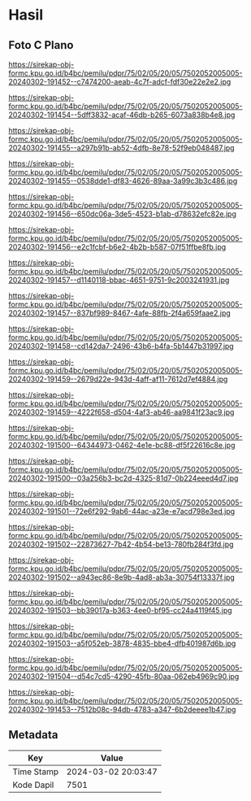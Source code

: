 # Hasil

## Foto C Plano

https://sirekap-obj-formc.kpu.go.id/b4bc/pemilu/pdpr/75/02/05/20/05/7502052005005-20240302-191452--c7474200-aeab-4c7f-adcf-fdf30e22e2e2.jpg

https://sirekap-obj-formc.kpu.go.id/b4bc/pemilu/pdpr/75/02/05/20/05/7502052005005-20240302-191454--5dff3832-acaf-46db-b265-6073a838b4e8.jpg

https://sirekap-obj-formc.kpu.go.id/b4bc/pemilu/pdpr/75/02/05/20/05/7502052005005-20240302-191455--a297b91b-ab52-4dfb-8e78-52f9eb048487.jpg

https://sirekap-obj-formc.kpu.go.id/b4bc/pemilu/pdpr/75/02/05/20/05/7502052005005-20240302-191455--0538dde1-df83-4626-89aa-3a99c3b3c486.jpg

https://sirekap-obj-formc.kpu.go.id/b4bc/pemilu/pdpr/75/02/05/20/05/7502052005005-20240302-191456--650dc06a-3de5-4523-b1ab-d78632efc82e.jpg

https://sirekap-obj-formc.kpu.go.id/b4bc/pemilu/pdpr/75/02/05/20/05/7502052005005-20240302-191456--e2c1fcbf-b6e2-4b2b-b587-07f51ffbe8fb.jpg

https://sirekap-obj-formc.kpu.go.id/b4bc/pemilu/pdpr/75/02/05/20/05/7502052005005-20240302-191457--d1140118-bbac-4651-9751-9c2003241931.jpg

https://sirekap-obj-formc.kpu.go.id/b4bc/pemilu/pdpr/75/02/05/20/05/7502052005005-20240302-191457--837bf989-8467-4afe-88fb-2f4a659faae2.jpg

https://sirekap-obj-formc.kpu.go.id/b4bc/pemilu/pdpr/75/02/05/20/05/7502052005005-20240302-191458--cd142da7-2496-43b6-b4fa-5b1447b31997.jpg

https://sirekap-obj-formc.kpu.go.id/b4bc/pemilu/pdpr/75/02/05/20/05/7502052005005-20240302-191459--2679d22e-943d-4aff-af11-7612d7ef4884.jpg

https://sirekap-obj-formc.kpu.go.id/b4bc/pemilu/pdpr/75/02/05/20/05/7502052005005-20240302-191459--4222f658-d504-4af3-ab46-aa9841f23ac9.jpg

https://sirekap-obj-formc.kpu.go.id/b4bc/pemilu/pdpr/75/02/05/20/05/7502052005005-20240302-191500--64344973-0462-4e1e-bc88-df5f22616c8e.jpg

https://sirekap-obj-formc.kpu.go.id/b4bc/pemilu/pdpr/75/02/05/20/05/7502052005005-20240302-191500--03a256b3-bc2d-4325-81d7-0b224eeed4d7.jpg

https://sirekap-obj-formc.kpu.go.id/b4bc/pemilu/pdpr/75/02/05/20/05/7502052005005-20240302-191501--72e6f292-9ab6-44ac-a23e-e7acd798e3ed.jpg

https://sirekap-obj-formc.kpu.go.id/b4bc/pemilu/pdpr/75/02/05/20/05/7502052005005-20240302-191502--22873627-7b42-4b54-be13-780fb284f3fd.jpg

https://sirekap-obj-formc.kpu.go.id/b4bc/pemilu/pdpr/75/02/05/20/05/7502052005005-20240302-191502--a943ec86-8e9b-4ad8-ab3a-30754f13337f.jpg

https://sirekap-obj-formc.kpu.go.id/b4bc/pemilu/pdpr/75/02/05/20/05/7502052005005-20240302-191503--bb39017a-b363-4ee0-bf95-cc24a4119f45.jpg

https://sirekap-obj-formc.kpu.go.id/b4bc/pemilu/pdpr/75/02/05/20/05/7502052005005-20240302-191503--a5f052eb-3878-4835-bbe4-dfb401987d6b.jpg

https://sirekap-obj-formc.kpu.go.id/b4bc/pemilu/pdpr/75/02/05/20/05/7502052005005-20240302-191504--d54c7cd5-4290-45fb-80aa-062eb4969c90.jpg

https://sirekap-obj-formc.kpu.go.id/b4bc/pemilu/pdpr/75/02/05/20/05/7502052005005-20240302-191453--7512b08c-94db-4783-a347-6b2deeee1b47.jpg


## Metadata

| Key        | Value               |
| ---------- | ------------------- |
| Time Stamp | 2024-03-02 20:03:47 |
| Kode Dapil | 7501                |



